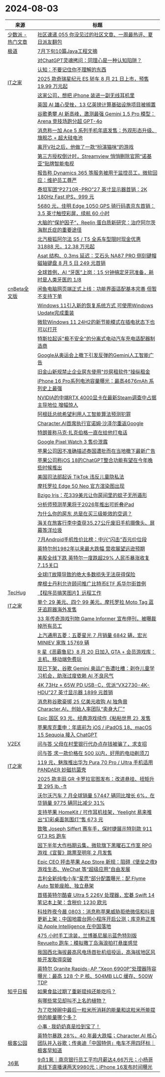 ﻿# 2024-08-03

|来源|标题|
|---|---|
|[少数派 - 热门文章](https://rss.mifaw.com/articles/5c8bb11a3c41f61efd36683e/5c92450e3882afa09dff5928)|[社区速递 055 你没见过的社区文章、一周最热评、夏日派友翻包](https://sspai.com/post/90990)|
|[极道](https://www.jdon.com/jivejdon/rss)|[7月下旬10篇Java工程文摘](https://www.jdon.com/74862.html)|
||[对ChatGPT灵魂拷问：同理心是一种认知陷阱？](https://www.jdon.com/74861.html)|
||[认知：不要记住你不理解的东西](https://www.jdon.com/74860.html)|
|[IT之家](https://www.ithome.com/rss/)|[2025 款奇瑞星纪元 ES 轿车 8 月 21 日上市，预售 19.99 万元起](https://www.ithome.com/0/786/018.htm)|
||[这家公司，想把 iPhone 装进一副无线耳机里](https://www.ithome.com/0/786/017.htm)|
||[英国 AI 雄心受挫，13 亿英镑计算基础设施项目被搁置](https://www.ithome.com/0/786/016.htm)|
||[谷歌勇攀 AI 新高峰，邀测最强 Gemini 1.5 Pro 模型：Arena 竞技场跑分超 GPT-4o](https://www.ithome.com/0/786/014.htm)|
||[消息称一加 Ace 5 系列手机年底发售：外观形态升级、旗舰芯 + 超大硅电池](https://www.ithome.com/0/786/012.htm)|
||[离开V社之后，他做了一款“扮演猫咪”的游戏](https://www.ithome.com/0/786/011.htm)|
||[第三方授权倒计时，Streamview 悄悄删除官网“诺基亚”贴牌智能电视](https://www.ithome.com/0/786/010.htm)|
||[报告称 Dynamics 365 等服务被用于监控员工，微软回应：维护员工尊严](https://www.ithome.com/0/786/009.htm)|
||[泰坦军团“P2710R-PRO”27 英寸显示器首销：2K 180Hz Fast IPS，999 元](https://www.ithome.com/0/786/007.htm)|
||[5680 元，佳明 Edge 1050 GPS 骑行码表京东首销：3.5 英寸触控彩屏，续航 60 小时](https://www.ithome.com/0/786/006.htm)|
||[大脑的“保护因子”，Reelin 蛋白质新研究：治疗阿尔茨海默氏症的重要途径](https://www.ithome.com/0/786/005.htm)|
||[北汽极狐阿尔法 S5 / T5 全系车型限时现金优惠 31888 元，12.38 万元起](https://www.ithome.com/0/786/003.htm)|
||[Asat 结构、0.3ms 延迟：艾石头 NA87 PRO 侧刻键帽磁轴键盘 8 月 5 日 249 元首销](https://www.ithome.com/0/786/002.htm)|
||[全球首例，AI “牙医”上岗：15 分钟搞定牙冠准备，耗时是人类牙医的 1/8](https://www.ithome.com/0/786/001.htm)|
|[cnBeta全文版](http://feeds2.feedburner.com/cnbeta-full)|[闲鱼电脑网页端正式上线：功能界面适配基本完善 但暂不支持下单](https://m.cnbeta.com.tw/view/1440820.htm)|
||[Windows 11引入新的恢复系统方式 可使用Windows Update完成重装](https://m.cnbeta.com.tw/view/1440817.htm)|
||[微软Windows 11 24H2的新节能模式在插电状态下也可以打开](https://m.cnbeta.com.tw/view/1440816.htm)|
||[特斯拉起诉"极不安全"的分离式电动汽车充电适配器制造商](https://m.cnbeta.com.tw/view/1440814.htm)|
||[Google从奥运会上撤下引发反弹的Gemini人工智能广告](https://m.cnbeta.com.tw/view/1440813.htm)|
||[旧金山新规禁止企业房东使用"炒房租软件"操纵租金](https://m.cnbeta.com.tw/view/1440811.htm)|
||[iPhone 16 Pro系列电池容量曝光：最高4676mAh 系列史上最强](https://m.cnbeta.com.tw/view/1440809.htm)|
||[NVIDIA的中端RTX 4000显卡在最新Steam调查中占据主导地位 增幅惊人](https://m.cnbeta.com.tw/view/1440808.htm)|
||[阿根廷总统希望利用人工智能算法预测犯罪](https://m.cnbeta.com.tw/view/1440806.htm)|
||[Character.AI首席执行官诺姆·沙泽尔重返Google](https://m.cnbeta.com.tw/view/1440805.htm)|
||[特朗普称马克·扎克伯格一直在给他打电话](https://m.cnbeta.com.tw/view/1440804.htm)|
||[Google Pixel Watch 3 售价泄露](https://m.cnbeta.com.tw/view/1440796.htm)|
||[苹果公司因不准确描述泰国遭批而在当地撤下最新广告](https://m.cnbeta.com.tw/view/1440795.htm)|
||[苹果公司称iOS 18的ChatGPT整合功能有望在今年晚些时候推出](https://m.cnbeta.com.tw/view/1440794.htm)|
||[美国司法部起诉 TikTok 违反儿童隐私法](https://m.cnbeta.com.tw/view/1440793.htm)|
||[摩托罗拉 Edge 50 Neo 官方渲染图出现](https://m.cnbeta.com.tw/view/1440792.htm)|
||[Bzigo Iris：花339美元让你房间里的蚊子无所遁形](https://m.cnbeta.com.tw/view/1440790.htm)|
||[分析师预测苹果将于2026年推出可折叠iPad](https://m.cnbeta.com.tw/view/1440789.htm)|
||[为什么你的房东 总是在买三级能效的空调？](https://m.cnbeta.com.tw/view/1440788.htm)|
||[海关在旅客行李中查获35.27公斤废旧手机摄像头、屏幕等洋垃圾](https://m.cnbeta.com.tw/view/1440787.htm)|
||[7月Android手机性价比榜：中兴“闪击”百元价位段](https://m.cnbeta.com.tw/view/1440786.htm)|
||[英特尔创1982年以来最大跌幅 营收展望远逊预期](https://m.cnbeta.com.tw/view/1440784.htm)|
||[美股全线下跌 英特尔一度跌超29% 人民币暴涨收复7.15关口](https://m.cnbeta.com.tw/view/1440782.htm)|
||[全球IT故障导致的绝大多数损失无法获得保险](https://m.cnbeta.com.tw/view/1440781.htm)|
||[摩根士丹利允许顾问推广比特币ETF 系华尔街首例](https://m.cnbeta.com.tw/view/1440780.htm)|
|[TecHug](https://www.techug.com/feed)|[【程序员搞笑图片】远程工作](https://www.techug.com/post/remotework/)|
|[IT之家](https://www.ithome.com/rss/)|[单个 29 美元、四个 99 美元，摩托罗拉 Moto Tag 蓝牙追踪器海外发售](https://www.ithome.com/0/786/000.htm)|
||[33 年传奇游戏刊物 Game Informer 宣布停刊，被曝裁掉所有员工](https://www.ithome.com/0/785/999.htm)|
||[上汽通用五菱：五菱星光 7 月销量 6842 辆，宏光 MINIEV 家族 15769 辆](https://www.ithome.com/0/785/998.htm)|
||[R 星《恶霸鲁尼》8 月 20 日加入 GTA + 会员游戏库：主机、移动端免费玩](https://www.ithome.com/0/785/997.htm)|
||[现已下架，谷歌 Gemini 奥运广告遭吐槽：剥夺儿童学习机会，助涨过度依赖 AI 不良风气](https://www.ithome.com/0/785/996.htm)|
||[4K 73Hz + 65W PD USB-C，优派“VX2730-4K-HDU”27 英寸显示器 1899 元首销](https://www.ithome.com/0/785/995.htm)|
||[消息称谷歌豪掷 25 亿美元收购 AI 独角兽 Character.AI，创始人率团队“卖身大厂”](https://www.ithome.com/0/785/994.htm)|
||[Epic 国区 93 元，经典游戏续作《粘粘世界 2》发售](https://www.ithome.com/0/785/993.htm)|
||[苹果库克重申：年底前为 iOS / iPadOS 18、macOS 15 Sequoia 接入 ChatGPT](https://www.ithome.com/0/785/992.htm)|
|[V2EX](https://www.v2ex.com/index.xml)|[ 问与答 父母在村里银行代办点存钱被骗了，求支招](https://www.v2ex.com/t/1062168#reply20)|
||[ 问与答 求一款价格在 500 以内，好用的电动剃须刀](https://www.v2ex.com/t/1062166#reply13)|
|[IT之家](https://www.ithome.com/rss/)|[119 元，魅族推出华为 Pura 70 Pro / Ultra 手机适用 PANDAER 妙磁抗菌壳](https://www.ithome.com/0/785/991.htm)|
||[2025 款丰田 GR 卡罗拉官图发布：改进悬挂、扭矩升至 295 lb.-ft](https://www.ithome.com/0/785/990.htm)|
||[沃尔沃汽车 7 月全球销量 57447 辆同比增长 6%，在华销量 9775 辆同比减少 31%](https://www.ithome.com/0/785/989.htm)|
||[支持苹果 HomeKit / 可作耳机挂架，Yeelight 易来推出“幻彩桌面氛围灯”售 673 元](https://www.ithome.com/0/785/988.htm)|
||[致敬 Joseph Siffert 赛车手，保时捷展示特别款 911 GT3 RS 跑车](https://www.ithome.com/0/785/987.htm)|
||[因下半年大作档期云集，微软旗下黑曜石工作室 RPG 游戏《宣誓》跳票至明年 2 月发售](https://www.ithome.com/0/785/986.htm)|
||[Epic CEO 抨击苹果 App Store 新规：阻碍《堡垒之夜》游戏生态、WeChat 等“超级应用”自由发展](https://www.ithome.com/0/785/984.htm)|
||[吉利全新纯电小车“星愿”部分配置曝光：配 Flyme Auto 智能座舱、独立悬架](https://www.ithome.com/0/785/983.htm)|
||[首搭英特尔酷睿 Ultra 5 226V 处理器，宏碁 Swift 14 笔记本上架：含税价 1230 欧元](https://www.ithome.com/0/785/982.htm)|
||[科技昨夜今晨 0803：消息称苹果威胁拒绝微信和抖音更新上架；中国地震台网小程序开启公测；库克称正推动 Apple Intelligence 在中国落地](https://www.ithome.com/0/785/981.htm)|
||[475 小时手工涂装，兰博基尼展示蓝色特别版 Revuelto 跑车：模拟撒丁岛海浪拍打悬崖感觉](https://www.ithome.com/0/785/980.htm)|
||[我国西北海拔最高风电场首批机组投运，高海拔地区风能开发取得突破](https://www.ithome.com/0/785/979.htm)|
||[英特尔 Granite Rapids-AP “Xeon 6900P”处理器阵容曝光：最高 128 个 P 核、504MB LLC 缓存、500W TDP](https://www.ithome.com/0/785/978.htm)|
|[知乎日报](https://feedx.net/rss/zhihudaily.xml)|[如果食盐过期了重新提纯还能吃吗？](https://daily.zhihu.com/story/9774298)|
||[有哪些常见却叫不上名的植物？](https://daily.zhihu.com/story/9774304)|
||[为了吃掉碗中最后一粒米所消耗的能量和这粒米所能提供的能量哪个多？](https://daily.zhihu.com/story/9774305)|
||[小事 · 我奶奶真是捡到宝了！](https://daily.zhihu.com/story/9774315)|
|[极客公园](http://feeds.geekpark.net/)|[英特尔暴跌 28%，40 年最大跌幅；Character.AI 核心团队并入谷歌；传奥迪「中国特供」电车不用四环标｜极客早知道](http://www.geekpark.net/news/338876)|
|[36氪](http://36kr.com/feed)|[9点1氪｜南京银行员工平均月薪达4.66万元；小杨哥卖线下直播课两天9980元；iPhone 16发布时间曝光](https://36kr.com/p/2889733535587208?f=rss)|
